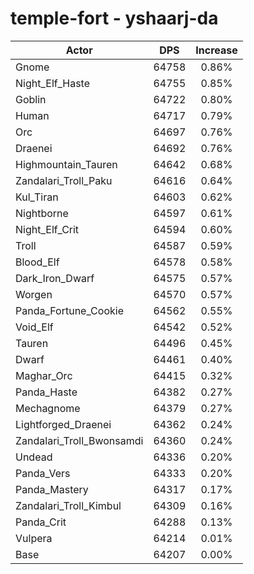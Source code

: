# temple-fort - yshaarj-da
| Actor | DPS | Increase |
|---|:---:|:---:|
|Gnome|64758|0.86%|
|Night_Elf_Haste|64755|0.85%|
|Goblin|64722|0.80%|
|Human|64717|0.79%|
|Orc|64697|0.76%|
|Draenei|64692|0.76%|
|Highmountain_Tauren|64642|0.68%|
|Zandalari_Troll_Paku|64616|0.64%|
|Kul_Tiran|64603|0.62%|
|Nightborne|64597|0.61%|
|Night_Elf_Crit|64594|0.60%|
|Troll|64587|0.59%|
|Blood_Elf|64578|0.58%|
|Dark_Iron_Dwarf|64575|0.57%|
|Worgen|64570|0.57%|
|Panda_Fortune_Cookie|64562|0.55%|
|Void_Elf|64542|0.52%|
|Tauren|64496|0.45%|
|Dwarf|64461|0.40%|
|Maghar_Orc|64415|0.32%|
|Panda_Haste|64382|0.27%|
|Mechagnome|64379|0.27%|
|Lightforged_Draenei|64362|0.24%|
|Zandalari_Troll_Bwonsamdi|64360|0.24%|
|Undead|64336|0.20%|
|Panda_Vers|64333|0.20%|
|Panda_Mastery|64317|0.17%|
|Zandalari_Troll_Kimbul|64309|0.16%|
|Panda_Crit|64288|0.13%|
|Vulpera|64214|0.01%|
|Base|64207|0.00%|
